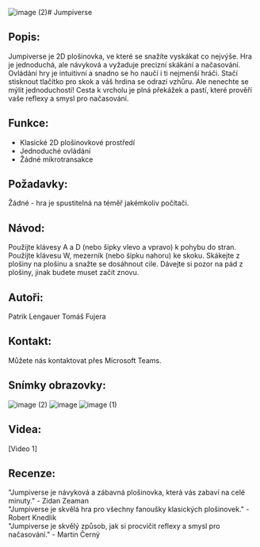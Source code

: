 ![image (2)](https://github.com/Zer0x739/Game/assets/75456808/61972566-347d-4dd8-a7af-b7c5e367b969)# Jumpiverse
## Popis:

Jumpiverse je 2D plošinovka, ve které se snažíte vyskákat co nejvýše. Hra je jednoduchá, ale návyková a vyžaduje precizní skákání a načasování. Ovládání hry je intuitivní a snadno se ho naučí i ti nejmenší hráči. Stačí stisknout tlačítko pro skok a váš hrdina se odrazí vzhůru. Ale nenechte se mýlit jednoduchostí! Cesta k vrcholu je plná překážek a pastí, které prověří vaše reflexy a smysl pro načasování.

## Funkce:

- Klasické 2D plošinovkové prostředí
- Jednoduché ovládání
- Žádné mikrotransakce

## Požadavky:

Žádné - hra je spustitelná na téměř jakémkoliv počítači.

## Návod:

Použijte klávesy A a D (nebo šipky vlevo a vpravo) k pohybu do stran.
Použijte klávesu W, mezerník (nebo šipku nahoru) ke skoku.
Skákejte z plošiny na plošinu a snažte se dosáhnout cile.
Dávejte si pozor na pád z plošiny, jinak budete muset začít znovu.

## Autoři:

Patrik Lengauer
Tomáš Fujera

## Kontakt:

Můžete nás kontaktovat přes Microsoft Teams.

## Snímky obrazovky:

![image (2)](https://github.com/Zer0x739/Game/assets/75456808/3e15544f-d4f8-4ef0-bcd6-e89bb5509389)
![image](https://github.com/Zer0x739/Game/assets/75456808/2f20b59a-38ce-4d07-842a-f67c87c120ec)
![image (1)](https://github.com/Zer0x739/Game/assets/75456808/0572e70f-af87-46c4-83b7-3263e51a90fb)

## Videa:

[Video 1]

## Recenze:

"Jumpiverse je návyková a zábavná plošinovka, která vás zabaví na celé minuty." - Zidan Zeaman <br>
"Jumpiverse je skvělá hra pro všechny fanoušky klasických plošinovek." - Robert Knedlik <br>
"Jumpiverse je skvělý způsob, jak si procvičit reflexy a smysl pro načasování." - Martin Černý
